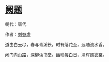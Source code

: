 # [阙题](http://so.gushiwen.org/view_13105.aspx)

朝代：唐代

作者：[刘昚虚](http://so.gushiwen.org/author_593.aspx)

道由白云尽，春与青溪长。时有落花至，远随流水香。 

闲门向山路，深柳读书堂。幽映每白日，清辉照衣裳。

